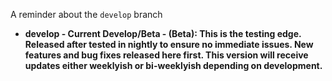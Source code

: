 A reminder about the `develop` branch

- **develop - Current Develop/Beta - (Beta): This is the testing edge. Released after tested in nightly to ensure no immediate issues. New features and bug fixes released here first. This version will receive updates either weeklyish or bi-weeklyish depending on development.**